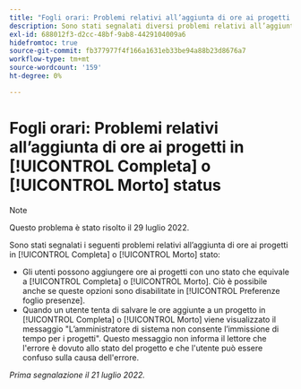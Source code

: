 ```yaml
---
title: "Fogli orari: Problemi relativi all’aggiunta di ore ai progetti in stato Completato o Morto"
description: Sono stati segnalati diversi problemi relativi all’aggiunta di ore ai progetti in stato Complete o Dead.
exl-id: 688012f3-d2cc-48bf-9ab8-4429104009a6
hidefromtoc: true
source-git-commit: fb377977f4f166a1631eb33be94a88b23d8676a7
workflow-type: tm+mt
source-wordcount: '159'
ht-degree: 0%

---
```


# Fogli orari: Problemi relativi all’aggiunta di ore ai progetti in [!UICONTROL Completa] o [!UICONTROL Morto] status

>[!NOTE]
>
>Questo problema è stato risolto il 29 luglio 2022.

Sono stati segnalati i seguenti problemi relativi all’aggiunta di ore ai progetti in [!UICONTROL Completa] o [!UICONTROL Morto] stato:

* Gli utenti possono aggiungere ore ai progetti con uno stato che equivale a [!UICONTROL Completa] o [!UICONTROL Morto]. Ciò è possibile anche se queste opzioni sono disabilitate in [!UICONTROL Preferenze foglio presenze].
* Quando un utente tenta di salvare le ore aggiunte a un progetto in [!UICONTROL Completa] o [!UICONTROL Morto] viene visualizzato il messaggio &quot;L’amministratore di sistema non consente l’immissione di tempo per i progetti&quot;. Questo messaggio non informa il lettore che l&#39;errore è dovuto allo stato del progetto e che l&#39;utente può essere confuso sulla causa dell&#39;errore.

_Prima segnalazione il 21 luglio 2022._
